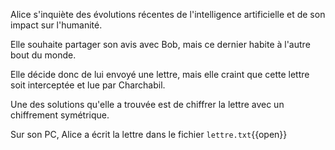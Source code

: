 Alice s'inquiète des évolutions récentes de l'intelligence artificielle et de son impact sur l'humanité.

Elle souhaite partager son avis avec Bob, mais ce dernier habite à l'autre bout du monde.

Elle décide donc de lui envoyé une lettre, mais elle craint que cette lettre soit interceptée et lue par Charchabil.

Une des solutions qu'elle a trouvée est de chiffrer la lettre avec un chiffrement symétrique.

Sur son PC, Alice a écrit la lettre dans le fichier `lettre.txt`{{open}}